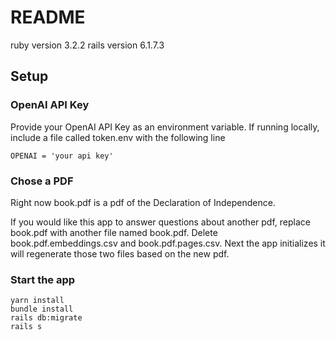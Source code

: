 # README

ruby version 3.2.2
rails version 6.1.7.3

## Setup

### OpenAI API Key
Provide your OpenAI API Key as an environment variable.
If running locally, include a file called token.env with the following line

```
OPENAI = 'your api key'
```

### Chose a PDF

Right now book.pdf is a pdf of the Declaration of Independence.

If you would like this app to answer questions about another pdf, replace book.pdf with another file named book.pdf. Delete book.pdf.embeddings.csv and book.pdf.pages.csv. Next the app initializes it will regenerate those two files based on the new pdf.

### Start the app

```
yarn install
bundle install
rails db:migrate
rails s
```

